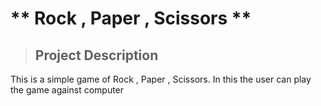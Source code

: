 # ** Rock , Paper , Scissors ** #

>## Project Description
This is a simple game of Rock , Paper , Scissors. In this the user can play the game against computer

